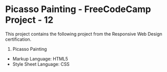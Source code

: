 # Picasso Painting - FreeCodeCamp Project - 12
This project contains the following project from the Responsive Web Design certification. 
1. Picasso Painting
- Markup Language: HTML5
- Style Sheet Language: CSS